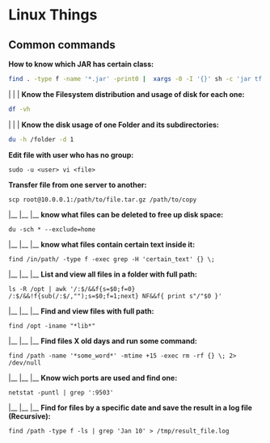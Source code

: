 # Linux Things

## Common commands

**How to know which JAR has certain class:**
``` sh
find . -type f -name '*.jar' -print0 |  xargs -0 -I '{}' sh -c 'jar tf {} | grep ClassName.class &&  echo {}'
```
  |
  |
  |
**Know the __Filesystem__ distribution and usage of disk for each one:**
``` sh
df -vh
```
  |
  |
  |
**Know the disk usage of one __Folder__ and its subdirectories:**
```sh
du -h /folder -d 1
```



**Edit file with user who has no group:**
```SH
sudo -u <user> vi <file>
```



**Transfer file from one server to another:**
```
scp root@10.0.0.1:/path/to/file.tar.gz /path/to/copy
```
|__
|__
|__
**know what files can be deleted to free up disk space:**
```
du -sch * --exclude=home
```
|__
|__
|__
**know what files contain certain text inside it:**
```
find /in/path/ -type f -exec grep -H 'certain_text' {} \;
```
|__
|__
|__
**List and view all files in a folder with full path:**
```
ls -R /opt | awk '/:$/&&f{s=$0;f=0} /:$/&&!f{sub(/:$/,"");s=$0;f=1;next} NF&&f{ print s"/"$0 }'
```
|__
|__
|__ 
**Find and view files with full path:**
```
find /opt -iname "*lib*"
```
|__
|__
|__
**Find files X old days and run some command:**
```
find /path -name '*some_word*' -mtime +15 -exec rm -rf {} \; 2> /dev/null
```
|__
|__
|__
**Know wich ports are used and find one:**
```
netstat -puntl | grep ':9503'
```
|__
|__
|__
**Find for files by a specific date and save the result in a log file (Recursive):**
```
find /path -type f -ls | grep 'Jan 10' > /tmp/result_file.log
```
